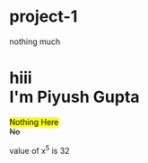 # project-1
nothing much
<html>
  <head>
    <title aglin="center"> This is my first github reposetry </title>
  </head>
  <body>
    <h1> hiii <br> I'm Piyush Gupta </h1>
    <mark>Nothing Here</mark> <br>
    <del>No</del>
    <p>value of x<sup>5</sup> is 32</p>
  </body>
</html>
